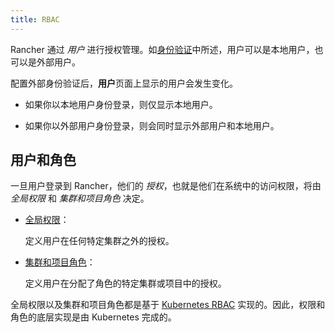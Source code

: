```yaml
---
title: RBAC
---
```


Rancher 通过 _用户_ 进行授权管理。如[身份验证](authentication-config.md)中所述，用户可以是本地用户，也可以是外部用户。

配置外部身份验证后，**用户**页面上显示的用户会发生变化。

- 如果你以本地用户身份登录，则仅显示本地用户。

- 如果你以外部用户身份登录，则会同时显示外部用户和本地用户。

## 用户和角色

一旦用户登录到 Rancher，他们的 _授权_，也就是他们在系统中的访问权限，将由 _全局权限_ 和 _集群和项目角色_ 决定。

- [全局权限](../how-to-guides/new-user-guides/authentication-permissions-and-global-configuration/manage-role-based-access-control-rbac/global-permissions.md)：

   定义用户在任何特定集群之外的授权。

- [集群和项目角色](../how-to-guides/new-user-guides/authentication-permissions-and-global-configuration/manage-role-based-access-control-rbac/cluster-and-project-roles.md)：

   定义用户在分配了角色的特定集群或项目中的授权。

全局权限以及集群和项目角色都是基于 [Kubernetes RBAC](https://kubernetes.io/docs/reference/access-authn-authz/rbac/) 实现的。因此，权限和角色的底层实现是由 Kubernetes 完成的。
